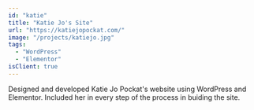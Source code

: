 ```yaml
---
id: "katie"
title: "Katie Jo's Site"
url: "https://katiejopockat.com/"
image: "/projects/katiejo.jpg"
tags:
  - "WordPress"
  - "Elementor"
isClient: true
---
```


Designed and developed Katie Jo Pockat's website using WordPress and Elementor. Included her in every step of the process in buiding the site.
